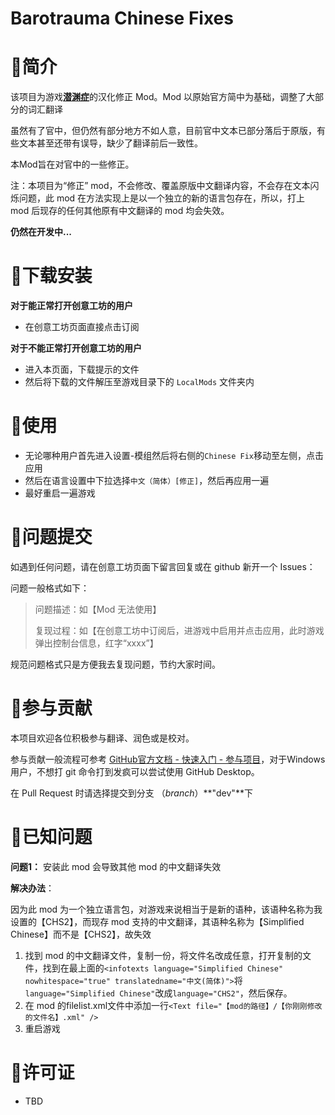 # Barotrauma Chinese Fixes

# 📃简介

该项目为游戏[**潜渊症**](https://store.steampowered.com/app/602960/Barotrauma/)的汉化修正 Mod。Mod 以原始官方简中为基础，调整了大部分的词汇翻译

虽然有了官中，但仍然有部分地方不如人意，目前官中文本已部分落后于原版，有些文本甚至还带有误导，缺少了翻译前后一致性。

本Mod旨在对官中的一些修正。

注：本项目为“修正” mod，不会修改、覆盖原版中文翻译内容，不会存在文本闪烁问题，此 mod 在方法实现上是以一个独立的新的语言包存在，所以，打上 mod 后现存的任何其他原有中文翻译的 mod 均会失效。

**仍然在开发中...**

# 🔧下载安装

**对于能正常打开创意工坊的用户**

* 在创意工坊页面直接点击订阅

**对于不能正常打开创意工坊的用户**

* 进入本页面，下载提示的文件
* 然后将下载的文件解压至游戏目录下的 `LocalMods` 文件夹内

# 📗使用

* 无论哪种用户首先进入设置-模组然后将右侧的`Chinese Fix`移动至左侧，点击应用
* 然后在语言设置中下拉选择`中文（简体）[修正]`，然后再应用一遍
* 最好重启一遍游戏

# 📕问题提交

如遇到任何问题，请在创意工坊页面下留言回复或在 github 新开一个 Issues：

问题一般格式如下：

> 问题描述：如【Mod 无法使用】
>
> 复现过程：如【在创意工坊中订阅后，进游戏中启用并点击应用，此时游戏弹出控制台信息，红字“xxxx”】

规范问题格式只是方便我去复现问题，节约大家时间。

# 💪参与贡献

本项目欢迎各位积极参与翻译、润色或是校对。

参与贡献一般流程可参考 [GitHub官方文档 - 快速入门 - 参与项目](https://docs.github.com/cn/get-started/quickstart/contributing-to-projects)，对于Windows用户，不想打 git 命令打到发疯可以尝试使用 GitHub Desktop。

在 Pull Request 时请选择提交到分支 （*branch*）**"dev"**下

# :pushpin:已知问题

**问题1：** 安装此 mod 会导致其他 mod 的中文翻译失效

**解决办法**：

因为此 mod 为一个独立语言包，对游戏来说相当于是新的语种，该语种名称为我设置的【CHS2】，而现存 mod 支持的中文翻译，其语种名称为【Simplified Chinese】而不是【CHS2】，故失效

1. 找到 mod 的中文翻译文件，复制一份，将文件名改成任意，打开复制的文件，找到在最上面的`<infotexts language="Simplified Chinese" nowhitespace="true" translatedname="中文(简体)">`将`language="Simplified Chinese"`改成`language="CHS2"`，然后保存。
2. 在 mod 的filelist.xml文件中添加一行`<Text file="【mod的路径】/【你刚刚修改的文件名】.xml" />`
3. 重启游戏

# 📜许可证

* TBD

